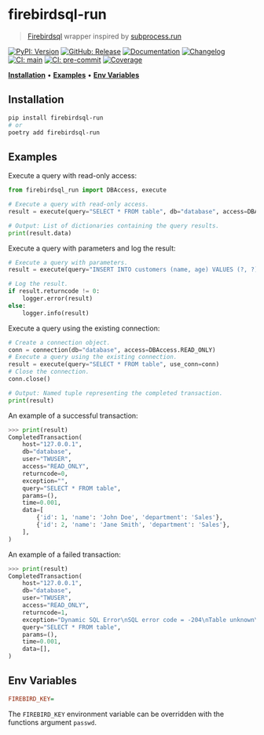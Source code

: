 # firebirdsql-run

> [Firebirdsql](https://github.com/nakagami/pyfirebirdsql/) wrapper inspired by [subprocess.run](https://docs.python.org/3/library/subprocess.html#subprocess.run)

[![PyPI: Version](https://img.shields.io/pypi/v/firebirdsql-run?logo=pypi&logoColor=white)](https://pypi.org/project/firebirdsql-run)
[![GitHub: Release](https://img.shields.io/github/v/release/deadnews/firebirdsql-run?logo=github&logoColor=white)](https://github.com/deadnews/firebirdsql-run/releases/latest)
[![Documentation](https://img.shields.io/badge/documentation-gray.svg?logo=materialformkdocs&logoColor=white)](https://deadnews.github.io/firebirdsql-run)
[![Changelog](https://img.shields.io/badge/changelog-gray.svg?logo=github&logoColor=white)](https://github.com/deadnews/firebirdsql-run/blob/main/CHANGELOG.md)
[![CI: main](https://img.shields.io/github/actions/workflow/status/deadnews/firebirdsql-run/main.yml?branch=main&logo=github&logoColor=white&label=main)](https://github.com/deadnews/firebirdsql-run/actions/workflows/main.yml)
[![CI: pre-commit](https://results.pre-commit.ci/badge/github/DeadNews/firebirdsql-run/main.svg)](https://results.pre-commit.ci/latest/github/deadnews/firebirdsql-run/main)
[![Coverage](https://img.shields.io/codecov/c/github/deadnews/firebirdsql-run?token=OCZDZIYPMC&logo=codecov&logoColor=white)](https://codecov.io/gh/deadnews/firebirdsql-run)

**[Installation](#installation)** • **[Examples](#examples)** • **[Env Variables](#env-variables)**

## Installation

```sh
pip install firebirdsql-run
# or
poetry add firebirdsql-run
```

## Examples

Execute a query with read-only access:

```py
from firebirdsql_run import DBAccess, execute

# Execute a query with read-only access.
result = execute(query="SELECT * FROM table", db="database", access=DBAccess.READ_ONLY)

# Output: List of dictionaries containing the query results.
print(result.data)
```

Execute a query with parameters and log the result:

```py
# Execute a query with parameters.
result = execute(query="INSERT INTO customers (name, age) VALUES (?, ?)", params=("John", 25))

# Log the result.
if result.returncode != 0:
    logger.error(result)
else:
    logger.info(result)
```

Execute a query using the existing connection:

```py
# Create a connection object.
conn = connection(db="database", access=DBAccess.READ_ONLY)
# Execute a query using the existing connection.
result = execute(query="SELECT * FROM table", use_conn=conn)
# Close the connection.
conn.close()

# Output: Named tuple representing the completed transaction.
print(result)
```

An example of a successful transaction:

```py
>>> print(result)
CompletedTransaction(
    host="127.0.0.1",
    db="database",
    user="TWUSER",
    access="READ_ONLY",
    returncode=0,
    exception="",
    query="SELECT * FROM table",
    params=(),
    time=0.001,
    data=[
        {'id': 1, 'name': 'John Doe', 'department': 'Sales'},
        {'id': 2, 'name': 'Jane Smith', 'department': 'Sales'},
    ],
)
```

An example of a failed transaction:

```py
>>> print(result)
CompletedTransaction(
    host="127.0.0.1",
    db="database",
    user="TWUSER",
    access="READ_ONLY",
    returncode=1,
    exception="Dynamic SQL Error\nSQL error code = -204\nTable unknown\ntable\nAt line 1, column 15\n",
    query="SELECT * FROM table",
    params=(),
    time=0.001,
    data=[],
)
```

## Env Variables

```ini
FIREBIRD_KEY=
```

The `FIREBIRD_KEY` environment variable can be overridden with the functions argument `passwd`.
